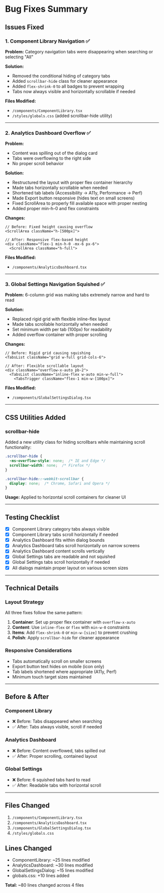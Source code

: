 # Bug Fixes Summary

## Issues Fixed

### 1. Component Library Navigation ✅
**Problem:** Category navigation tabs were disappearing when searching or selecting "All"

**Solution:**
- Removed the conditional hiding of category tabs
- Added `scrollbar-hide` class for cleaner appearance
- Added `flex-shrink-0` to all badges to prevent wrapping
- Tabs now always visible and horizontally scrollable if needed

**Files Modified:**
- `/components/ComponentLibrary.tsx`
- `/styles/globals.css` (added scrollbar-hide utility)

---

### 2. Analytics Dashboard Overflow ✅
**Problem:** 
- Content was spilling out of the dialog card
- Tabs were overflowing to the right side
- No proper scroll behavior

**Solution:**
- Restructured the layout with proper flex container hierarchy
- Made tabs horizontally scrollable when needed
- Shortened tab labels (Accessibility → A11y, Performance → Perf)
- Made Export button responsive (hides text on small screens)
- Fixed ScrollArea to properly fill available space with proper nesting
- Added proper min-h-0 and flex constraints

**Changes:**
```tsx
// Before: Fixed height causing overflow
<ScrollArea className="h-[500px]">

// After: Responsive flex-based height
<div className="flex-1 min-h-0 -mx-6 px-6">
  <ScrollArea className="h-full">
```

**Files Modified:**
- `/components/AnalyticsDashboard.tsx`

---

### 3. Global Settings Navigation Squished ✅
**Problem:** 6-column grid was making tabs extremely narrow and hard to read

**Solution:**
- Replaced rigid grid with flexible inline-flex layout
- Made tabs scrollable horizontally when needed
- Set minimum width per tab (100px) for readability
- Added overflow container with proper scrolling

**Changes:**
```tsx
// Before: Rigid grid causing squishing
<TabsList className="grid w-full grid-cols-6">

// After: Flexible scrollable layout
<div className="overflow-x-auto pb-2">
  <TabsList className="inline-flex w-auto min-w-full">
    <TabsTrigger className="flex-1 min-w-[100px]">
```

**Files Modified:**
- `/components/GlobalSettingsDialog.tsx`

---

## CSS Utilities Added

### scrollbar-hide
Added a new utility class for hiding scrollbars while maintaining scroll functionality:

```css
.scrollbar-hide {
  -ms-overflow-style: none;  /* IE and Edge */
  scrollbar-width: none;  /* Firefox */
}

.scrollbar-hide::-webkit-scrollbar {
  display: none;  /* Chrome, Safari and Opera */
}
```

**Usage:** Applied to horizontal scroll containers for cleaner UI

---

## Testing Checklist

- [x] Component Library category tabs always visible
- [x] Component Library tabs scroll horizontally if needed
- [x] Analytics Dashboard fits within dialog bounds
- [x] Analytics Dashboard tabs scroll horizontally on narrow screens
- [x] Analytics Dashboard content scrolls vertically
- [x] Global Settings tabs are readable and not squished
- [x] Global Settings tabs scroll horizontally if needed
- [x] All dialogs maintain proper layout on various screen sizes

---

## Technical Details

### Layout Strategy
All three fixes follow the same pattern:
1. **Container**: Set up proper flex container with `overflow-x-auto`
2. **Content**: Use `inline-flex` or `flex` with `min-w-0` constraints
3. **Items**: Add `flex-shrink-0` or `min-w-[size]` to prevent crushing
4. **Polish**: Apply `scrollbar-hide` for cleaner appearance

### Responsive Considerations
- Tabs automatically scroll on smaller screens
- Export button text hides on mobile (icon only)
- Tab labels shortened where appropriate (A11y, Perf)
- Minimum touch target sizes maintained

---

## Before & After

### Component Library
- ❌ Before: Tabs disappeared when searching
- ✅ After: Tabs always visible, scroll if needed

### Analytics Dashboard  
- ❌ Before: Content overflowed, tabs spilled out
- ✅ After: Proper scrolling, contained layout

### Global Settings
- ❌ Before: 6 squished tabs hard to read
- ✅ After: Readable tabs with horizontal scroll

---

## Files Changed
1. `/components/ComponentLibrary.tsx`
2. `/components/AnalyticsDashboard.tsx`
3. `/components/GlobalSettingsDialog.tsx`
4. `/styles/globals.css`

## Lines Changed
- ComponentLibrary: ~25 lines modified
- AnalyticsDashboard: ~30 lines modified  
- GlobalSettingsDialog: ~15 lines modified
- globals.css: +10 lines added

**Total:** ~80 lines changed across 4 files
